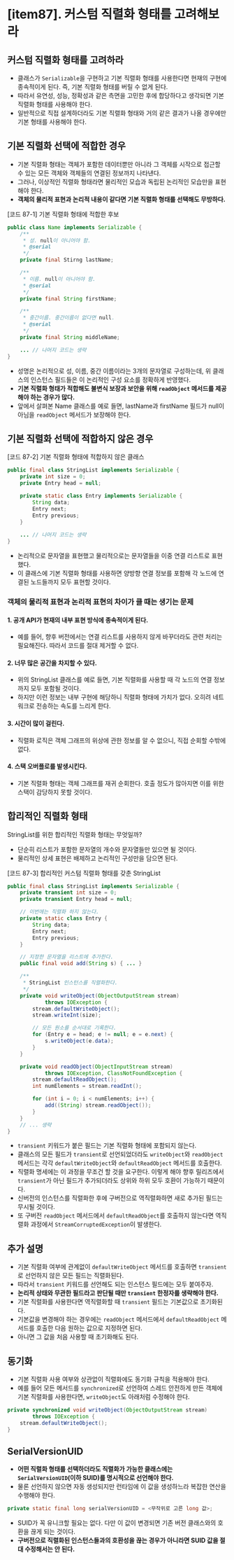 # [item87]. 커스텀 직렬화 형태를 고려해보라
## 커스텀 직렬화 형태를 고려하라
- 클래스가 `Serializable`을 구현하고 기본 직렬화 형태를 사용한다면 현재의 구현에 종속적이게 된다. 즉, 기본 직렬화 형태를 버릴 수 없게 된다. 
- 따라서 유연성, 성능, 정확성과 같은 측면을 고민한 후에 합당하다고 생각되면 기본 직렬화 형태를 사용해야 한다.
- 일반적으로 직접 설계하더라도 기본 직렬화 형태와 거의 같은 결과가 나올 경우에만 기본 형태를 사용해야 한다.


## 기본 직렬화 선택에 적합한 경우
- 기본 직렬화 형태는 객체가 포함한 데이터뿐만 아니라 그 객체를 시작으로 접근할 수 있는 모든 객체와 객체들의 연결된 정보까지 나타낸다.
- 그러나, 이상적인 직렬화 형태라면 물리적인 모습과 독립된 논리적인 모습만을 표현해야 한다.
- **객체의 물리적 표현과 논리적 내용이 같다면 기본 직렬화 형태를 선택해도 무방하다.**

[코드 87-1] 기본 직렬화 형태에 적합한 후보
```java
public class Name implements Serializable {
    /**
     * 성. null이 아니어야 함.
     * @serial
     */
    private final Stirng lastName;

    /**
     * 이름. null이 아니어야 함.
     * @serial
     */
    private final String firstName;

    /**
     * 중간이름. 중간이름이 없다면 null.
     * @serial
     */
    private final String middleName;

    ... // 나머지 코드는 생략
}
```

- 성명은 논리적으로 성, 이름, 중간 이름이라는 3개의 문자열로 구성하는데, 위 클래스의 인스턴스 필드들은 이 논리적인 구성 요소를 정확하게 반영했다.
- **기본 직렬화 형태가 적합해도 불변식 보장과 보안을 위해 `readObject` 메서드를 제공해야 하는 경우가 많다.**
- 앞에서 살펴본 Name 클래스를 예로 들면, lastName과 firstName 필드가 null이 아님을 `readObject` 메서드가 보장해야 한다.

## 기본 직렬화 선택에 적합하지 않은 경우
[코드 87-2] 기본 직렬화 형태에 적합하지 않은 클래스
```java
public final class StringList implements Serializable {
    private int size = 0;
    private Entry head = null;

    private static class Entry implements Serializable {
        String data;
        Entry next;
        Entry previous;
    }
    
    ... // 나머지 코드는 생략
}
```
- 논리적으로 문자열을 표현했고 물리적으로는 문자열들을 이중 연결 리스트로 표현했다.
- 이 클래스에 기본 직렬화 형태를 사용하면 양방향 연결 정보를 포함해 각 노드에 연결된 노드들까지 모두 표현할 것이다. 

### 객체의 물리적 표현과 논리적 표현의 차이가 클 때는 생기는 문제
#### 1. **공개 API가 현재의 내부 표현 방식에 종속적이게 된다.**
- 예를 들어, 향후 버전에서는 연결 리스트를 사용하지 않게 바꾸더라도 관련 처리는 필요해진다. 따라서 코드를 절대 제거할 수 없다.
#### 2. 너무 많은 공간을 차지할 수 있다.
- 위의 StringList 클래스를 예로 들면, 기본 직렬화를 사용할 때 각 노드의 연결 정보까지 모두 포함될 것이다.
- 하지만 이런 정보는 내부 구현에 해당하니 직렬화 형태에 가치가 없다. 오히려 네트워크로 전송하는 속도를 느리게 한다.
#### 3. 시간이 많이 걸린다.
- 직렬화 로직은 객체 그래프의 위상에 관한 정보를 알 수 없으니, 직접 순회할 수밖에 없다.
#### 4. 스택 오버플로를 발생시킨다.
- 기본 직렬화 형태는 객체 그래프를 재귀 순회한다. 호출 정도가 많아지면 이를 위한 스택이 감당하지 못할 것이다.


## 합리적인 직렬화 형태
StringList를 위한 합리적인 직렬화 형태는 무엇일까? 
- 단순히 리스트가 포함한 문자열의 개수와 문자열들만 있으면 될 것이다. 
- 물리적인 상세 표현은 배제하고 논리적인 구성만을 담으면 된다.

[코드 87-3] 합리적인 커스텀 직렬화 형태를 갖춘 StringList
```java
public final class StringList implements Serializable {
    private transient int size = 0;
    private transient Entry head = null;

    // 이번에는 직렬화 하지 않는다.
    private static class Entry {
        String data;
        Entry next;
        Entry previous;
    }

    // 지정한 문자열을 리스트에 추가한다.
    public final void add(String s) { ... }

    /**
     * StringList 인스턴스를 직렬화한다.
     */
    private void writeObject(ObjectOutputStream stream)
            throws IOException {
        stream.defaultWriteObject();
        stream.writeInt(size);

        // 모든 원소를 순서대로 기록한다.
        for (Entry e = head; e != null; e = e.next) {
            s.writeObject(e.data);
        }
    }

    private void readObject(ObjectInputStream stream)
            throws IOException, ClassNotFoundException {
        stream.defaultReadObject();
        int numElements = stream.readInt();

        for (int i = 0; i < numElements; i++) {
            add((String) stream.readObject());
        }
    }
    // ... 생략
}
```
- `transient` 키워드가 붙은 필드는 기본 직렬화 형태에 포함되지 않는다. 
- 클래스의 모든 필드가 `transient`로 선언되었더라도 `writeObject`와 `readObject` 메서드는 각각 `defaultWriteObject`와 `defaultReadObject` 메서드를 호출한다. 
- 직렬화 명세에는 이 과정을 무조건 할 것을 요구한다. 이렇게 해야 향후 릴리즈에서 `transient`가 아닌 필드가 추가되더라도 상위와 하위 모두 호환이 가능하기 때문이다.
- 신버전의 인스턴스를 직렬화한 후에 구버전으로 역직렬화하면 새로 추가된 필드는 무시될 것이다.
- 또 구버전 `readObject` 메서드에서 `defaultReadObject`를 호출하지 않는다면 역직렬화 과정에서 `StreamCorruptedException`이 발생한다.

## 추가 설명
- 기본 직렬화 여부에 관계없이 `defaultWriteObject` 메서드를 호출하면 `transient`로 선언하지 않은 모든 필드는 직렬화된다. 
- 따라서 `transient` 키워드를 선언해도 되는 인스턴스 필드에는 모두 붙여주자. 
- **논리적 상태와 무관한 필드라고 판단될 때만 `transient` 한정자를 생략해야 한다.**
- 기본 직렬화를 사용한다면 역직렬화할 때 `transient` 필드는 기본값으로 초기화된다. 
- 기본값을 변경해야 하는 경우에는 `readObject` 메서드에서 `defaultReadObject` 메서드를 호출한 다음 원하는 값으로 지정하면 된다. 
- 아니면 그 값을 처음 사용할 때 초기화해도 된다.

## 동기화
- 기본 직렬화 사용 여부와 상관없이 직렬화에도 동기화 규칙을 적용해야 한다. 
- 예를 들어 모든 메서드를 `synchronized`로 선언하여 스레드 안전하게 만든 객체에 기본 직렬화를 사용한다면, `writeObject`도 아래처럼 수정해야 한다.

```java
private synchronized void writeObject(ObjectOutputStream stream)
        throws IOException {
    stream.defaultWriteObject();
}
```

## SerialVersionUID
- **어떤 직렬화 형태를 선택하더라도 직렬화가 가능한 클래스에는 `SerialVersionUID`(이하 SUID)를 명시적으로 선언해야 한다.**
- 물론 선언하지 않으면 자동 생성되지만 런타임에 이 값을 생성하느라 복잡한 연산을 수행해야 한다.

```java
private static final long serialVersionUID = <무작위로 고른 long 값>;
```

- SUID가 꼭 유니크할 필요는 없다. 다만 이 값이 변경되면 기존 버전 클래스와의 호환을 끊게 되는 것이다. 
- **구버전으로 직렬화된 인스턴스들과의 호환성을 끊는 경우가 아니라면 SUID 값을 절대 수정해서는 안 된다.**
